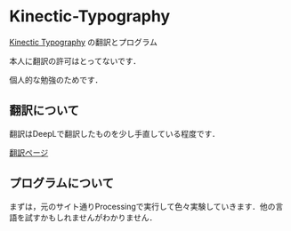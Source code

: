 # Kinectic-Typography
 [Kinectic Typography](https://timrodenbroeker.de/processing-tutorial-kinetic-typography-1/) の翻訳とプログラム

本人に翻訳の許可はとってないです．

個人的な勉強のためです．

## 翻訳について

翻訳はDeepLで翻訳したものを少し手直している程度です．

[翻訳ページ](/Translation/Translation-Processing-Tutorial-Kinetic-Typography-1.md)

## プログラムについて

まずは，元のサイト通りProcessingで実行して色々実験していきます．他の言語を試すかもしれませんがわかりません．